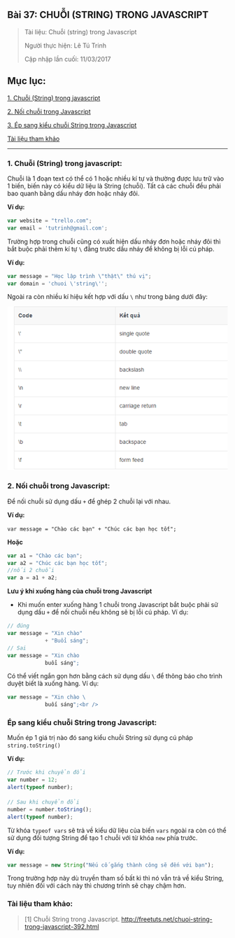 ## Bài 37: CHUỖI (STRING) TRONG JAVASCRIPT

> Tài liệu: Chuỗi (string) trong Javascript
>
> Người thực hiện: Lê Tú Trinh
>
> Cập nhập lần cuối: 11/03/2017

## Mục lục:

[1. Chuỗi (String) trong javascript](#1)

[2. Nối chuỗi trong Javascript](#2)

[3. Ép sang kiểu chuỗi String trong Javascript](#3)

[Tài liệu tham khảo](#4)

***

<a name="1"></a>
### 1. Chuỗi (String) trong javascript:

Chuỗi là 1 đoạn text có thể có 1 hoặc nhiều kí tự và thường được lưu trữ vào 1 biến, biến này có kiểu dữ liệu là String (chuỗi). Tất cả các chuỗi đều phải bao quanh bằng dấu nháy đơn hoặc nháy đôi. 

**Ví dụ:** 

```javascript
var website = "trello.com";
var email = 'tutrinh@gmail.com';
```

Trường hợp trong chuỗi cũng có xuất hiện dấu nháy đơn hoặc nháy đôi thì bắt buộc phải thêm kí tự `\` đằng trước dấu nháy để không bị lỗi cú pháp.

**Ví dụ:**

```javascript
var message = "Học lập trình \"thật\" thú vị";
var domain = 'chuoi \'string\'';
```

Ngoài ra còn nhiều kí hiệu kết hợp với dấu `\` như trong bảng dưới đây:

<p align="center"><img src="https://github.com/TrinhTu/web_developer/blob/master/Task25_Javascript_Course_01_Part_03/Bai37_Chuoi_String/4.png"/></p>

<a name="2"></a>
### 2. Nối chuỗi trong Javascript:

Để nối chuỗi sử dụng dấu `+` để ghép 2 chuỗi lại với nhau.

**Ví dụ:**

`var message = "Chào các bạn" + "Chúc các bạn học tốt";`

**Hoặc**

```javascript
var a1 = "Chào các bạn";
var a2 = "Chúc các bạn học tốt";
//nối 2 chuỗi
var a = a1 + a2;
```

**Lưu ý khi xuống hàng của chuỗi trong Javascript**

- Khi muốn enter xuống hàng 1 chuỗi trong Javascript bắt buộc phải sử dụng dấu `+` để nối chuỗi nếu không sẽ bị lỗi cú pháp. Ví dụ:

```javascript
// đúng
var message = "Xin chào"
			+ "Buổi sáng";
// Sai
var message = "Xin chào
			buổi sáng";
```

Có thể viết ngắn gọn hơn bằng cách sử dụng dấu `\` để thông báo cho trình duyệt biết là xuống hàng. Ví dụ:

```javascript
var message = "Xin chào \ 
			buối sáng";<br />
```

<a name="3"></a>
### Ép sang kiểu chuỗi String trong Javascript:

Muốn ép 1 giá trị nào đó sang kiểu chuỗi String sử dụng cú pháp `string.toString()`

**Ví dụ:**

```javascript
// Trước khi chuyển đổi
var number = 12;
alert(typeof number);
 
// Sau khi chuyển đổi
number = number.toString();
alert(typeof number);
```

Từ khóa `typeof vars` sẽ trả về kiểu dữ liệu của biến `vars` ngoài ra còn có thể sử dụng đối tượng String để tạo 1 chuỗi với từ khóa `new` phía trước. 

**Ví dụ:**

```javascript
var message = new String("Nếu cố gắng thành công sẽ đến với bạn");
```

Trong trường hợp này dù truyền tham số bất kì thì nó vẫn trả về kiểu String, tuy nhiên đối với cách này thì chương trình sẽ chạy chậm hơn.

<a name="4"></a>
### Tài liệu tham khảo:

> [1] Chuỗi String trong Javascript. http://freetuts.net/chuoi-string-trong-javascript-392.html